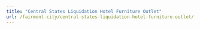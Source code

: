 ```yaml
---
title: "Central States Liquidation Hotel Furniture Outlet"
url: /fairmont-city/central-states-liquidation-hotel-furniture-outlet/
---
```

